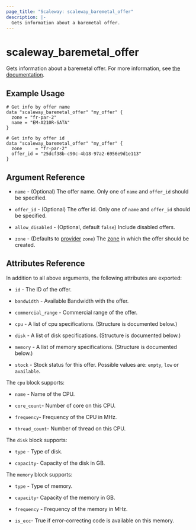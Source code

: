 ```yaml
---
page_title: "Scaleway: scaleway_baremetal_offer"
description: |-
  Gets information about a baremetal offer.
---
```


# scaleway_baremetal_offer

Gets information about a baremetal offer. For more information, see [the documentation](https://developers.scaleway.com/en/products/baremetal/api).

## Example Usage

```hcl
# Get info by offer name
data "scaleway_baremetal_offer" "my_offer" {
  zone = "fr-par-2"
  name = "EM-A210R-SATA"
}

# Get info by offer id
data "scaleway_baremetal_offer" "my_offer" {
  zone     = "fr-par-2"
  offer_id = "25dcf38b-c90c-4b18-97a2-6956e9d1e113"
}
```

## Argument Reference

- `name` - (Optional) The offer name. Only one of `name` and `offer_id` should be specified.

- `offer_id` - (Optional) The offer id. Only one of `name` and `offer_id` should be specified.

- `allow_disabled` - (Optional, default `false`) Include disabled offers.

- `zone` - (Defaults to [provider](../index.md#zone) `zone`) The [zone](../guides/regions_and_zones.md#zones) in which the offer should be created.

## Attributes Reference

In addition to all above arguments, the following attributes are exported:

- `id` - The ID of the offer.

- `bandwidth` - Available Bandwidth with the offer.

- `commercial_range` - Commercial range of the offer.

- `cpu` - A list of cpu specifications. (Structure is documented below.)

- `disk` - A list of disk specifications. (Structure is documented below.)

- `memory` - A list of memory specifications. (Structure is documented below.)

- `stock` - Stock status for this offer. Possible values are: `empty`, `low` or `available`.

The `cpu` block supports:

- `name` - Name of the CPU.

- `core_count`- Number of core on this CPU.

- `frequency`- Frequency of the CPU in MHz.

- `thread_count`- Number of thread on this CPU.

The `disk` block supports:

- `type` - Type of disk.

- `capacity`- Capacity of the disk in GB.

The `memory` block supports:

- `type` - Type of memory.

- `capacity`- Capacity of the memory in GB.

- `frequency` - Frequency of the memory in MHz.

- `is_ecc`- True if error-correcting code is available on this memory.
